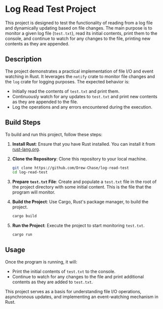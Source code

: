 # Log Read Test Project

This project is designed to test the functionality of reading from a log file and dynamically updating based on file changes. The main purpose is to monitor a given log file (`test.txt`), read its initial contents, print them to the console, and continue to watch for any changes to the file, printing new contents as they are appended.

## Description

The project demonstrates a practical implementation of file I/O and event watching in Rust. It leverages the `notify` crate to monitor file changes and the `log` crate for logging purposes. The expected behavior is:
- Initially read the contents of `test.txt` and print them.
- Continuously watch for any updates to `test.txt` and print new contents as they are appended to the file.
- Log the operations and any errors encountered during the execution.

## Build Steps

To build and run this project, follow these steps:

1. **Install Rust**: Ensure that you have Rust installed. You can install it from [rust-lang.org](https://www.rust-lang.org/).

2. **Clone the Repository**: Clone this repository to your local machine.

    ```sh
    git clone https://github.com/Drew-Chase/log-read-test
    cd log-read-test
    ```

3. **Prepare `test.txt` File**: Create and populate a `test.txt` file in the root of the project directory with some initial content. This is the file that the program will monitor.

4. **Build the Project**: Use Cargo, Rust's package manager, to build the project.

    ```sh
    cargo build
    ```

5. **Run the Project**: Execute the project to start monitoring `test.txt`.

    ```sh
    cargo run
    ```

## Usage

Once the program is running, it will:
- Print the initial contents of `test.txt` to the console.
- Continue to watch for any changes to the file and print additional contents as they are added to `test.txt`.

This project serves as a basis for understanding file I/O operations, asynchronous updates, and implementing an event-watching mechanism in Rust.

